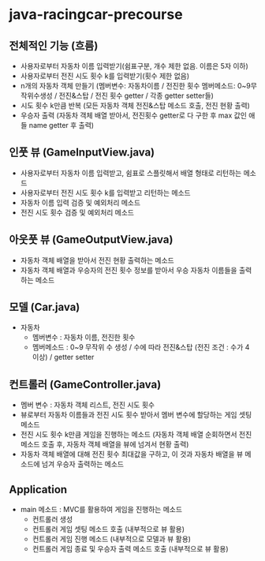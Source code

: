 # java-racingcar-precourse

## 전체적인 기능 (흐름)
- 사용자로부터 자동차 이름 입력받기(쉼표구분, 개수 제한 없음. 이름은 5자 이하)
- 사용자로부터 전진 시도 횟수 k를 입력받기(횟수 제한 없음)
- n개의 자동차 객체 만들기 (멤버변수: 자동차이름 / 전진한 횟수 멤버메소드: 0~9무작위수생성 / 전진&스탑 / 전진 횟수 getter / 각종 getter setter들)
- 시도 횟수 k만큼 반복 (모든 자동차 객체 전진&스탑 메소드 호출, 전진 현황 출력)
- 우승자 출력 (자동차 객체 배열 받아서, 전진횟수 getter로 다 구한 후 max 값인 애들 name getter 후 출력)

## 인풋 뷰 (GameInputView.java)
- 사용자로부터 자동차 이름 입력받고, 쉼표로 스플릿해서 배열 형태로 리턴하는 메소드
- 사용자로부터 전진 시도 횟수 k를 입력받고 리턴하는 메소드
- 자동차 이름 입력 검증 및 예외처리 메소드
- 전진 시도 횟수 검증 및 예외처리 메소드

## 아웃풋 뷰 (GameOutputView.java)
- 자동차 객체 배열을 받아서 전진 현황 출력하는 메소드
- 자동차 객체 배열과 우승자의 전진 횟수 정보를 받아서 우승 자동차 이름들을 출력하는 메소드

## 모델 (Car.java)
- 자동차
  - 멤버변수 : 자동차 이름, 전진한 횟수
  - 멤버메소드 : 0~9 무작위 수 생성 / 수에 따라 전진&스탑 (전진 조건 : 수가 4 이상) / getter setter

## 컨트롤러 (GameController.java)
- 멤버 변수 : 자동차 객체 리스트, 전진 시도 횟수
- 뷰로부터 자동차 이름들과 전진 시도 횟수 받아서 멤버 변수에 할당하는 게임 셋팅 메소드
- 전진 시도 횟수 k만큼 게임을 진행하는 메소드 (자동차 객체 배열 순회하면서 전진 메소드 호출 후, 자동차 객체 배열을 뷰에 넘겨서 현황 출력)
- 자동차 객체 배열에 대해 전진 횟수 최대값을 구하고, 이 것과 자동차 배열을 뷰 메소드에 넘겨 우승자 출력하는 메소드

## Application
- main 메소드 : MVC를 활용하여 게임을 진행하는 메소드
  - 컨트롤러 생성
  - 컨트롤러 게임 셋팅 메소드 호출 (내부적으로 뷰 활용)
  - 컨트롤러 게임 진행 메소드 (내부적으로 모델과 뷰 활용)
  - 컨트롤러 게임 종료 및 우승자 출력 메소드 호출 (내부적으로 뷰 활용)